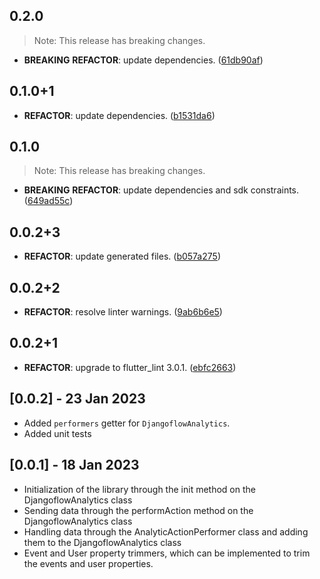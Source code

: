 ## 0.2.0

> Note: This release has breaking changes.

 - **BREAKING** **REFACTOR**: update dependencies. ([61db90af](https://github.com/djangoflow/flutter-djangoflow/commit/61db90af4da126a177106a23ac4f770fee796c65))

## 0.1.0+1

 - **REFACTOR**: update dependencies. ([b1531da6](https://github.com/djangoflow/flutter-djangoflow/commit/b1531da6872511f1cbe86be74888db64f01f3b60))

## 0.1.0

> Note: This release has breaking changes.

 - **BREAKING** **REFACTOR**: update dependencies and sdk constraints. ([649ad55c](https://github.com/djangoflow/flutter-djangoflow/commit/649ad55c4fdfe4907bd67ec43dee6cfda55d8b90))

## 0.0.2+3

 - **REFACTOR**: update generated files. ([b057a275](https://github.com/djangoflow/flutter-djangoflow/commit/b057a2751bd47d0d2e436a3418232c01218fda59))

## 0.0.2+2

 - **REFACTOR**: resolve linter warnings. ([9ab6b6e5](https://github.com/djangoflow/flutter-djangoflow/commit/9ab6b6e5e700de585393939f3afd1cb2527f9d39))

## 0.0.2+1

 - **REFACTOR**: upgrade to flutter_lint 3.0.1. ([ebfc2663](https://github.com/djangoflow/flutter-djangoflow/commit/ebfc266338959dece73dd2b2198277ef0d225bb2))

## [0.0.2] - 23 Jan 2023

- Added `performers` getter for `DjangoflowAnalytics`.
- Added unit tests

## [0.0.1] - 18 Jan 2023

- Initialization of the library through the init method on the DjangoflowAnalytics class
- Sending data through the performAction method on the DjangoflowAnalytics class
- Handling data through the AnalyticActionPerformer class and adding them to the DjangoflowAnalytics class
- Event and User property trimmers, which can be implemented to trim the events and user properties.
